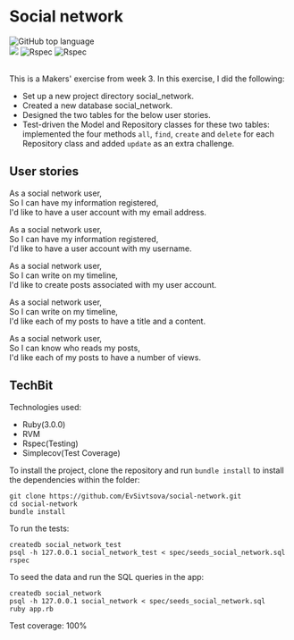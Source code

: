 # Social network
<div align="left">
  <img alt="GitHub top language" src="https://img.shields.io/github/languages/top/EvSivtsova/bank_tech_test">
</div>
<div>
  <img src="https://img.shields.io/badge/postgres-%23316192.svg?style=for-the-badge&logo=postgresql&logoColor=white"/> 
  <img src="https://img.shields.io/badge/RSpec-blue?style=for-the-badge&logo=Rspec&logoColor=white" alt="Rspec"/>
  <img src="https://img.shields.io/badge/Test_coverage:_100-blue?style=for-the-badge&logo=Rspec&logoColor=white" alt="Rspec"/>
</div><br>

This is a Makers' exercise from week 3. In this exercise, I did the following:
* Set up a new project directory social_network.
* Created a new database social_network.
* Designed the two tables for the below user stories.
* Test-driven the Model and Repository classes for these two tables: implemented the four methods `all`, `find`, `create` and `delete` for each Repository class and added `update` as an extra challenge.


## User stories

As a social network user,<br>
So I can have my information registered,<br>
I'd like to have a user account with my email address.

As a social network user,<br>
So I can have my information registered,<br>
I'd like to have a user account with my username.

As a social network user,<br>
So I can write on my timeline,<br>
I'd like to create posts associated with my user account.

As a social network user,<br>
So I can write on my timeline,<br>
I'd like each of my posts to have a title and a content.

As a social network user,<br>
So I can know who reads my posts,<br>
I'd like each of my posts to have a number of views.

## TechBit

Technologies used: 
* Ruby(3.0.0)
* RVM
* Rspec(Testing)
* Simplecov(Test Coverage)

To install the project, clone the repository and run `bundle install` to install the dependencies within the folder:

```
git clone https://github.com/EvSivtsova/social-network.git
cd social-network
bundle install
```

To run the tests:

```
createdb social_network_test
psql -h 127.0.0.1 social_network_test < spec/seeds_social_network.sql
rspec
```

To seed the data and run the SQL queries in the app:
```
createdb social_network
psql -h 127.0.0.1 social_network < spec/seeds_social_network.sql
ruby app.rb
```

Test coverage: 100%
